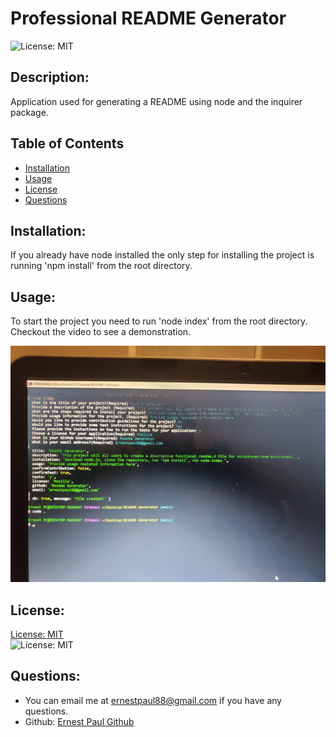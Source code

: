 # Professional README Generator

![License: MIT](https://img.shields.io/badge/license-MIT-blue)

## Description:

Application used for generating a README using node and the inquirer package.

## Table of Contents

- [Installation](#installation)
- [Usage](#usage)
- [License](#license)
- [Questions](#questions)

## Installation:

If you already have node installed the only step for installing the project is running 'npm install' from the root directory.

## Usage:

To start the project you need to run 'node index' from the root directory. Checkout the video to see a demonstration.

![Image Markdown](/image/20220306_234505.jpg)

## License:

[License: MIT](https://choosealicense.com/licenses/mit/)  
 ![License: MIT](https://img.shields.io/badge/license-MIT-blue)

## Questions:

- You can email me at ernestpaul88@gmail.com if you have any questions.
- Github: [Ernest Paul Github](https://github.com/ernestpaul88)


